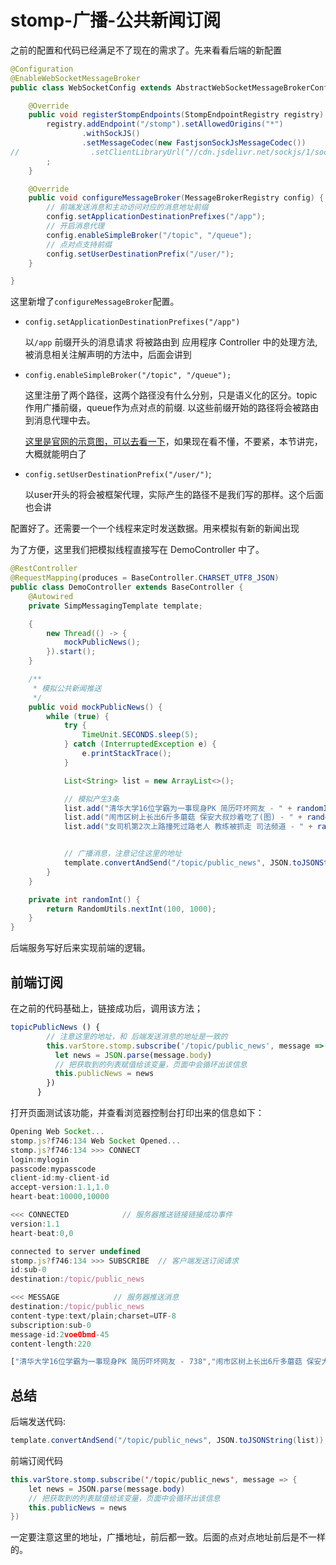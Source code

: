 # stomp-广播-公共新闻订阅

之前的配置和代码已经满足不了现在的需求了。先来看看后端的新配置

```java
@Configuration
@EnableWebSocketMessageBroker
public class WebSocketConfig extends AbstractWebSocketMessageBrokerConfigurer {

    @Override
    public void registerStompEndpoints(StompEndpointRegistry registry) {
        registry.addEndpoint("/stomp").setAllowedOrigins("*")
                .withSockJS()
                .setMessageCodec(new FastjsonSockJsMessageCodec())
//                .setClientLibraryUrl("//cdn.jsdelivr.net/sockjs/1/sockjs.min.js");
        ;
    }

    @Override
    public void configureMessageBroker(MessageBrokerRegistry config) {
        // 前端发送消息和主动访问对应的消息地址前缀
        config.setApplicationDestinationPrefixes("/app");
        // 开启消息代理
        config.enableSimpleBroker("/topic", "/queue");
        // 点对点支持前缀
        config.setUserDestinationPrefix("/user/");
    }

}
```

这里新增了`configureMessageBroker`配置。

* `config.setApplicationDestinationPrefixes("/app")` 
    
    以`/app` 前缀开头的消息请求 将被路由到 应用程序 Controller 中的处理方法,被消息相关注解声明的方法中，后面会讲到
    
* `config.enableSimpleBroker("/topic", "/queue");`
    
    这里注册了两个路径，这两个路径没有什么分别，只是语义化的区分。topic 作用广播前缀，queue作为点对点的前缀. 以这些前缀开始的路径将会被路由到消息代理中去。
    
    [这里是官网的示意图，可以去看一下](https://docs.spring.io/spring-framework/docs/current/spring-framework-reference/web.html#websocket-stomp-message-flow)，如果现在看不懂，不要紧，本节讲完，大概就能明白了 
    
* `config.setUserDestinationPrefix("/user/")`;

    以user开头的将会被框架代理，实际产生的路径不是我们写的那样。这个后面也会讲
    

配置好了。还需要一个一个线程来定时发送数据。用来模拟有新的新闻出现


为了方便，这里我们把模拟线程直接写在 DemoController 中了。
```java
@RestController
@RequestMapping(produces = BaseController.CHARSET_UTF8_JSON)
public class DemoController extends BaseController {
    @Autowired
    private SimpMessagingTemplate template;

    {
        new Thread(() -> {
            mockPublicNews();
        }).start();
    }

    /**
     * 模拟公共新闻推送
     */
    public void mockPublicNews() {
        while (true) {
            try {
                TimeUnit.SECONDS.sleep(5);
            } catch (InterruptedException e) {
                e.printStackTrace();
            }

            List<String> list = new ArrayList<>();

            // 模拟产生3条
            list.add("清华大学16位学霸为一事现身PK 简历吓坏网友 - " + randomInt());
            list.add("闹市区树上长出6斤多蘑菇 保安大叔炒着吃了(图) - " + randomInt());
            list.add("女司机第2次上路撞死过路老人 教练被抓走 司法频道 - " + randomInt());


            // 广播消息，注意记住这里的地址
            template.convertAndSend("/topic/public_news", JSON.toJSONString(list));
        }
    }

    private int randomInt() {
        return RandomUtils.nextInt(100, 1000);
    }
}
```

后端服务写好后来实现前端的逻辑。
## 前端订阅

在之前的代码基础上，链接成功后，调用该方法；
```javascript
topicPublicNews () {
        // 注意这里的地址，和 后端发送消息的地址是一致的
        this.varStore.stomp.subscribe('/topic/public_news', message => {
          let news = JSON.parse(message.body)
          // 把获取到的列表赋值给该变量，页面中会循环出该信息
          this.publicNews = news
        })
      }
```

打开页面测试该功能，并查看浏览器控制台打印出来的信息如下：

```javascript
Opening Web Socket...
stomp.js?f746:134 Web Socket Opened...
stomp.js?f746:134 >>> CONNECT
login:mylogin
passcode:mypasscode
client-id:my-client-id
accept-version:1.1,1.0
heart-beat:10000,10000

<<< CONNECTED            // 服务器推送链接链接成功事件
version:1.1
heart-beat:0,0

connected to server undefined
stomp.js?f746:134 >>> SUBSCRIBE  // 客户端发送订阅请求
id:sub-0
destination:/topic/public_news

<<< MESSAGE            // 服务器推送消息
destination:/topic/public_news
content-type:text/plain;charset=UTF-8
subscription:sub-0
message-id:2voe0bmd-45
content-length:220

["清华大学16位学霸为一事现身PK 简历吓坏网友 - 738","闹市区树上长出6斤多蘑菇 保安大叔炒着吃了(图) - 415","女司机第2次上路撞死过路老人 教练被抓走 司法频道 - 491"]

```

## 总结

后端发送代码:
```java
template.convertAndSend("/topic/public_news", JSON.toJSONString(list));
```

前端订阅代码
```java
this.varStore.stomp.subscribe('/topic/public_news', message => {
    let news = JSON.parse(message.body)
    // 把获取到的列表赋值给该变量，页面中会循环出该信息
    this.publicNews = news
})
```

一定要注意这里的地址，广播地址，前后都一致。后面的点对点地址前后是不一样的。



    